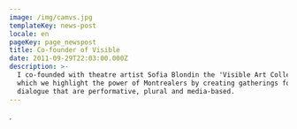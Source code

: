 ```yaml
---
image: /img/camvs.jpg
templateKey: news-post
locale: en
pageKey: page_newspost
title: Co-founder of Visible
date: 2011-09-29T22:03:00.000Z
description: >-
  I co-founded with theatre artist Sofia Blondin the 'Visible Art Collective'
  which we highlight the power of Montrealers by creating gatherings for
  dialogue that are performative, plural and media-based.
---
```

.
